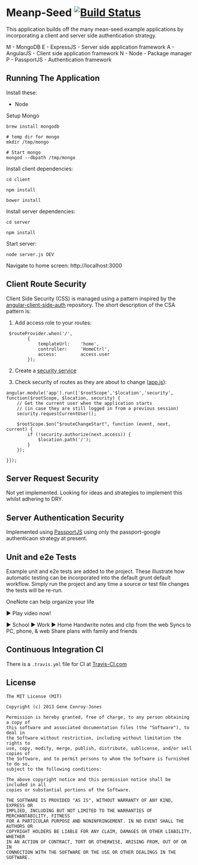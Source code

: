 Meanp-Seed  [![Build Status](https://travis-ci.org/thinkjones/meanp-seed.svg?branch=master)](https://travis-ci.org/thinkjones/meanp-seed)
==========

This application builds off the many mean-seed example applications by incorporating a client and server side authentication strategy.

M - MongoDB
E - ExpressJS - Server side application framework
A - AngularJS - Client side application framework
N - Node - Package manager
P - PassportJS - Authentication framework

Running The Application
-----------------------

Install these:
* Node

Setup Mongo
```
brew install mongodb

# temp dir for mongo
mkdir /tmp/mongo

# Start mongo
mongod --dbpath /tmp/mongo
```

Install client dependencies:

```
cd client

npm install

bower install
```

Install server dependencies:

```
cd server

npm install
```

Start server:

```
node server.js DEV
```

Navigate to home screen:
http://localhost:3000


Client Route Security
--------------------------

Client Side Security (CSS) is managed using a pattern inspired by the [angular-client-side-auth](https://github.com/fnakstad/angular-client-side-auth) repository.  The short description of the CSA pattern is:

1) Add access role to your routes:

```
 $routeProvider.when('/',
        {
            templateUrl:    'home',
            controller:     'HomeCtrl',
            access:         access.user
        });
```

2) Create a [security service](https://github.com/thinkjones/meanp-seed/blob/master/client/src/scripts/security/security.js)

3) Check security of routes as they are about to change ([app.js](https://github.com/thinkjones/meanp-seed/blob/master/client/src/scripts/app.js)):

```
angular.module('app').run(['$rootScope','$location','security', function($rootScope, $location, security) {
    // Get the current user when the application starts
    // (in case they are still logged in from a previous session)
    security.requestCurrentUser();

    $rootScope.$on("$routeChangeStart", function (event, next, current) {
        if (!security.authorize(next.access)) {
            $location.path('/');
        }
    });

}]);
```

Server Request Security
--------------------------
Not yet implemented.  Looking for ideas and strategies to implement this whilst adhering to DRY.


Server Authentication Security
------------------------------
Implemented using [PassportJS](http://passportjs.org/) using only the passport-google authenticaon strategy at present.


Unit and e2e Tests
------------------------------
Example unit and e2e tests are added to the project.  These illustrate how automatic testing can be incorporated into the default grunt default workflow.  Simply run the project and any time a source or test file changes the tests will be re-run.


OneNote can help organize your life

▶ Play video now!

		
▶ School	▶ Work	▶ Home
Handwrite notes and clip from the web	Syncs to PC, phone, & web	Share plans with family and friends

Continuous Integration CI
--------------------
There is a ```.travis.yml``` file for CI at [Travis-CI.com](www.travis-ci.com)

## License
```
The MIT License (MIT)

Copyright (c) 2013 Gene Conroy-Jones

Permission is hereby granted, free of charge, to any person obtaining a copy of
this software and associated documentation files (the "Software"), to deal in
the Software without restriction, including without limitation the rights to
use, copy, modify, merge, publish, distribute, sublicense, and/or sell copies of
the Software, and to permit persons to whom the Software is furnished to do so,
subject to the following conditions:

The above copyright notice and this permission notice shall be included in all
copies or substantial portions of the Software.

THE SOFTWARE IS PROVIDED "AS IS", WITHOUT WARRANTY OF ANY KIND, EXPRESS OR
IMPLIED, INCLUDING BUT NOT LIMITED TO THE WARRANTIES OF MERCHANTABILITY, FITNESS
FOR A PARTICULAR PURPOSE AND NONINFRINGEMENT. IN NO EVENT SHALL THE AUTHORS OR
COPYRIGHT HOLDERS BE LIABLE FOR ANY CLAIM, DAMAGES OR OTHER LIABILITY, WHETHER
IN AN ACTION OF CONTRACT, TORT OR OTHERWISE, ARISING FROM, OUT OF OR IN
CONNECTION WITH THE SOFTWARE OR THE USE OR OTHER DEALINGS IN THE SOFTWARE.
```


